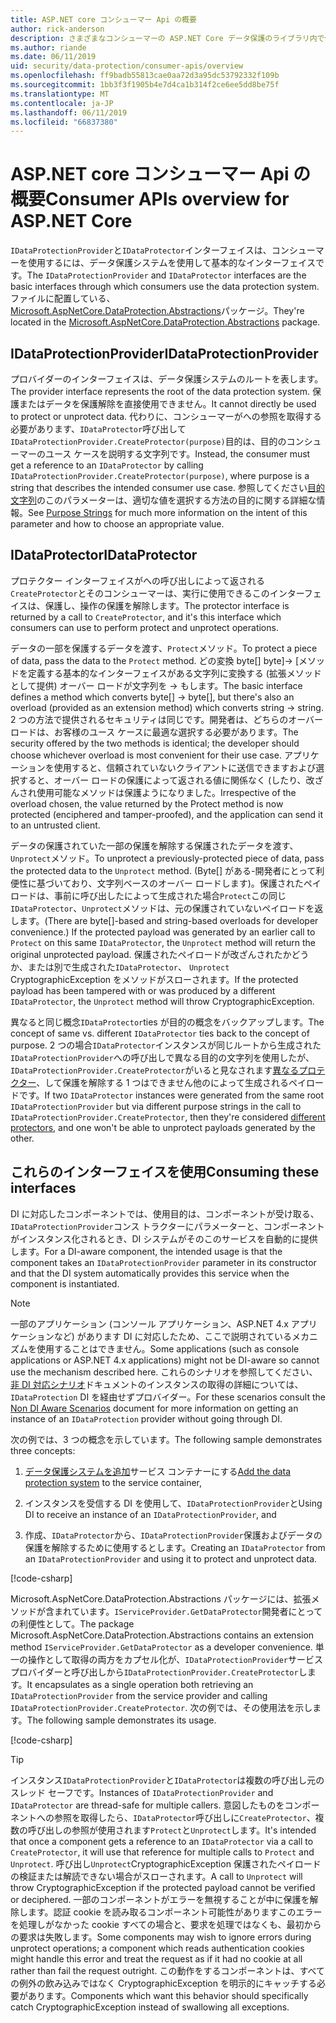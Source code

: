 ```yaml
---
title: ASP.NET core コンシューマー Api の概要
author: rick-anderson
description: さまざまなコンシューマーの ASP.NET Core データ保護のライブラリ内で使用可能な Api の概要が表示されます。
ms.author: riande
ms.date: 06/11/2019
uid: security/data-protection/consumer-apis/overview
ms.openlocfilehash: ff9badb55813cae0aa72d3a95dc53792332f109b
ms.sourcegitcommit: 1bb3f3f1905b4e7d4ca1b314f2ce6ee5dd8be75f
ms.translationtype: MT
ms.contentlocale: ja-JP
ms.lasthandoff: 06/11/2019
ms.locfileid: "66837380"
---
```

# <a name="consumer-apis-overview-for-aspnet-core"></a><span data-ttu-id="58a46-103">ASP.NET core コンシューマー Api の概要</span><span class="sxs-lookup"><span data-stu-id="58a46-103">Consumer APIs overview for ASP.NET Core</span></span>

<span data-ttu-id="58a46-104">`IDataProtectionProvider`と`IDataProtector`インターフェイスは、コンシューマーを使用するには、データ保護システムを使用して基本的なインターフェイスです。</span><span class="sxs-lookup"><span data-stu-id="58a46-104">The `IDataProtectionProvider` and `IDataProtector` interfaces are the basic interfaces through which consumers use the data protection system.</span></span> <span data-ttu-id="58a46-105">ファイルに配置している、 [Microsoft.AspNetCore.DataProtection.Abstractions](https://www.nuget.org/packages/Microsoft.AspNetCore.DataProtection.Abstractions/)パッケージ。</span><span class="sxs-lookup"><span data-stu-id="58a46-105">They're located in the [Microsoft.AspNetCore.DataProtection.Abstractions](https://www.nuget.org/packages/Microsoft.AspNetCore.DataProtection.Abstractions/) package.</span></span>

## <a name="idataprotectionprovider"></a><span data-ttu-id="58a46-106">IDataProtectionProvider</span><span class="sxs-lookup"><span data-stu-id="58a46-106">IDataProtectionProvider</span></span>

<span data-ttu-id="58a46-107">プロバイダーのインターフェイスは、データ保護システムのルートを表します。</span><span class="sxs-lookup"><span data-stu-id="58a46-107">The provider interface represents the root of the data protection system.</span></span> <span data-ttu-id="58a46-108">保護またはデータを保護解除を直接使用できません。</span><span class="sxs-lookup"><span data-stu-id="58a46-108">It cannot directly be used to protect or unprotect data.</span></span> <span data-ttu-id="58a46-109">代わりに、コンシューマーがへの参照を取得する必要があります、`IDataProtector`呼び出して`IDataProtectionProvider.CreateProtector(purpose)`目的は、目的のコンシューマーのユース ケースを説明する文字列です。</span><span class="sxs-lookup"><span data-stu-id="58a46-109">Instead, the consumer must get a reference to an `IDataProtector` by calling `IDataProtectionProvider.CreateProtector(purpose)`, where purpose is a string that describes the intended consumer use case.</span></span> <span data-ttu-id="58a46-110">参照してください[目的文字列](xref:security/data-protection/consumer-apis/purpose-strings)のこのパラメーターは、適切な値を選択する方法の目的に関する詳細な情報。</span><span class="sxs-lookup"><span data-stu-id="58a46-110">See [Purpose Strings](xref:security/data-protection/consumer-apis/purpose-strings) for much more information on the intent of this parameter and how to choose an appropriate value.</span></span>

## <a name="idataprotector"></a><span data-ttu-id="58a46-111">IDataProtector</span><span class="sxs-lookup"><span data-stu-id="58a46-111">IDataProtector</span></span>

<span data-ttu-id="58a46-112">プロテクター インターフェイスがへの呼び出しによって返される`CreateProtector`とそのコンシューマーは、実行に使用できるこのインターフェイスは、保護し、操作の保護を解除します。</span><span class="sxs-lookup"><span data-stu-id="58a46-112">The protector interface is returned by a call to `CreateProtector`, and it's this interface which consumers can use to perform protect and unprotect operations.</span></span>

<span data-ttu-id="58a46-113">データの一部を保護するデータを渡す、`Protect`メソッド。</span><span class="sxs-lookup"><span data-stu-id="58a46-113">To protect a piece of data, pass the data to the `Protect` method.</span></span> <span data-ttu-id="58a46-114">どの変換 byte[] byte]-> [メソッドを定義する基本的なインターフェイスがある文字列に変換する (拡張メソッドとして提供) オーバー ロードが文字列を -> もします。</span><span class="sxs-lookup"><span data-stu-id="58a46-114">The basic interface defines a method which converts byte[] -> byte[], but there's also an overload (provided as an extension method) which converts string -> string.</span></span> <span data-ttu-id="58a46-115">2 つの方法で提供されるセキュリティは同じです。開発者は、どちらのオーバー ロードは、お客様のユース ケースに最適な選択する必要があります。</span><span class="sxs-lookup"><span data-stu-id="58a46-115">The security offered by the two methods is identical; the developer should choose whichever overload is most convenient for their use case.</span></span> <span data-ttu-id="58a46-116">アプリケーションを使用すると、信頼されていないクライアントに送信できますおよび選択すると、オーバー ロードの保護によって返される値に関係なく (したり、改ざんされ使用可能なメソッドは保護ようになりました。</span><span class="sxs-lookup"><span data-stu-id="58a46-116">Irrespective of the overload chosen, the value returned by the Protect method is now protected (enciphered and tamper-proofed), and the application can send it to an untrusted client.</span></span>

<span data-ttu-id="58a46-117">データの保護されていた一部の保護を解除する保護されたデータを渡す、`Unprotect`メソッド。</span><span class="sxs-lookup"><span data-stu-id="58a46-117">To unprotect a previously-protected piece of data, pass the protected data to the `Unprotect` method.</span></span> <span data-ttu-id="58a46-118">(Byte[] がある-開発者にとって利便性に基づいており、文字列ベースのオーバー ロードします)。保護されたペイロードは、事前に呼び出したによって生成された場合`Protect`この同じ`IDataProtector`、`Unprotect`メソッドは、元の保護されていないペイロードを返します。</span><span class="sxs-lookup"><span data-stu-id="58a46-118">(There are byte[]-based and string-based overloads for developer convenience.) If the protected payload was generated by an earlier call to `Protect` on this same `IDataProtector`, the `Unprotect` method will return the original unprotected payload.</span></span> <span data-ttu-id="58a46-119">保護されたペイロードが改ざんされたかどうか、または別で生成された`IDataProtector`、 `Unprotect` CryptographicException をメソッドがスローされます。</span><span class="sxs-lookup"><span data-stu-id="58a46-119">If the protected payload has been tampered with or was produced by a different `IDataProtector`, the `Unprotect` method will throw CryptographicException.</span></span>

<span data-ttu-id="58a46-120">異なると同じ概念`IDataProtector`ties が目的の概念をバックアップします。</span><span class="sxs-lookup"><span data-stu-id="58a46-120">The concept of same vs. different `IDataProtector` ties back to the concept of purpose.</span></span> <span data-ttu-id="58a46-121">2 つの場合`IDataProtector`インスタンスが同じルートから生成された`IDataProtectionProvider`への呼び出しで異なる目的の文字列を使用したが、`IDataProtectionProvider.CreateProtector`がいると見なされます[異なるプロテクター](xref:security/data-protection/consumer-apis/purpose-strings)、して保護を解除する 1 つはできません他のによって生成されるペイロードです。</span><span class="sxs-lookup"><span data-stu-id="58a46-121">If two `IDataProtector` instances were generated from the same root `IDataProtectionProvider` but via different purpose strings in the call to `IDataProtectionProvider.CreateProtector`, then they're considered [different protectors](xref:security/data-protection/consumer-apis/purpose-strings), and one won't be able to unprotect payloads generated by the other.</span></span>

## <a name="consuming-these-interfaces"></a><span data-ttu-id="58a46-122">これらのインターフェイスを使用</span><span class="sxs-lookup"><span data-stu-id="58a46-122">Consuming these interfaces</span></span>

<span data-ttu-id="58a46-123">DI に対応したコンポーネントでは、使用目的は、コンポーネントが受け取る、`IDataProtectionProvider`コンス トラクターにパラメーターと、コンポーネントがインスタンス化されるとき、DI システムがそのこのサービスを自動的に提供します。</span><span class="sxs-lookup"><span data-stu-id="58a46-123">For a DI-aware component, the intended usage is that the component takes an `IDataProtectionProvider` parameter in its constructor and that the DI system automatically provides this service when the component is instantiated.</span></span>

> [!NOTE]
> <span data-ttu-id="58a46-124">一部のアプリケーション (コンソール アプリケーション、ASP.NET 4.x アプリケーションなど) があります DI に対応したため、ここで説明されているメカニズムを使用することはできません。</span><span class="sxs-lookup"><span data-stu-id="58a46-124">Some applications (such as console applications or ASP.NET 4.x applications) might not be DI-aware so cannot use the mechanism described here.</span></span> <span data-ttu-id="58a46-125">これらのシナリオを参照してください、[非 DI 対応シナリオ](xref:security/data-protection/configuration/non-di-scenarios)ドキュメントのインスタンスの取得の詳細については、 `IDataProtection` DI を経由せずプロバイダー。</span><span class="sxs-lookup"><span data-stu-id="58a46-125">For these scenarios consult the [Non DI Aware Scenarios](xref:security/data-protection/configuration/non-di-scenarios) document for more information on getting an instance of an `IDataProtection` provider without going through DI.</span></span>

<span data-ttu-id="58a46-126">次の例では、3 つの概念を示しています。</span><span class="sxs-lookup"><span data-stu-id="58a46-126">The following sample demonstrates three concepts:</span></span>

1. <span data-ttu-id="58a46-127">[データ保護システムを追加](xref:security/data-protection/configuration/overview)サービス コンテナーにする</span><span class="sxs-lookup"><span data-stu-id="58a46-127">[Add the data protection system](xref:security/data-protection/configuration/overview) to the service container,</span></span>

2. <span data-ttu-id="58a46-128">インスタンスを受信する DI を使用して、`IDataProtectionProvider`と</span><span class="sxs-lookup"><span data-stu-id="58a46-128">Using DI to receive an instance of an `IDataProtectionProvider`, and</span></span>

3. <span data-ttu-id="58a46-129">作成、`IDataProtector`から、`IDataProtectionProvider`保護およびデータの保護を解除するために使用するとします。</span><span class="sxs-lookup"><span data-stu-id="58a46-129">Creating an `IDataProtector` from an `IDataProtectionProvider` and using it to protect and unprotect data.</span></span>

[!code-csharp[](../using-data-protection/samples/protectunprotect.cs?highlight=26,34,35,36,37,38,39,40)]

<span data-ttu-id="58a46-130">Microsoft.AspNetCore.DataProtection.Abstractions パッケージには、拡張メソッドが含まれています。`IServiceProvider.GetDataProtector`開発者にとっての利便性として。</span><span class="sxs-lookup"><span data-stu-id="58a46-130">The package Microsoft.AspNetCore.DataProtection.Abstractions contains an extension method `IServiceProvider.GetDataProtector` as a developer convenience.</span></span> <span data-ttu-id="58a46-131">単一の操作として取得の両方をカプセル化が、`IDataProtectionProvider`サービス プロバイダーと呼び出しから`IDataProtectionProvider.CreateProtector`します。</span><span class="sxs-lookup"><span data-stu-id="58a46-131">It encapsulates as a single operation both retrieving an `IDataProtectionProvider` from the service provider and calling `IDataProtectionProvider.CreateProtector`.</span></span> <span data-ttu-id="58a46-132">次の例では、その使用法を示します。</span><span class="sxs-lookup"><span data-stu-id="58a46-132">The following sample demonstrates its usage.</span></span>

[!code-csharp[](./overview/samples/getdataprotector.cs?highlight=15)]

>[!TIP]
> <span data-ttu-id="58a46-133">インスタンス`IDataProtectionProvider`と`IDataProtector`は複数の呼び出し元のスレッド セーフです。</span><span class="sxs-lookup"><span data-stu-id="58a46-133">Instances of `IDataProtectionProvider` and `IDataProtector` are thread-safe for multiple callers.</span></span> <span data-ttu-id="58a46-134">意図したものをコンポーネントへの参照を取得したら、`IDataProtector`呼び出しに`CreateProtector`、複数の呼び出しの参照が使用されます`Protect`と`Unprotect`します。</span><span class="sxs-lookup"><span data-stu-id="58a46-134">It's intended that once a component gets a reference to an `IDataProtector` via a call to `CreateProtector`, it will use that reference for multiple calls to `Protect` and `Unprotect`.</span></span> <span data-ttu-id="58a46-135">呼び出し`Unprotect`CryptographicException 保護されたペイロードの検証または解読できない場合がスローされます。</span><span class="sxs-lookup"><span data-stu-id="58a46-135">A call to `Unprotect` will throw CryptographicException if the protected payload cannot be verified or deciphered.</span></span> <span data-ttu-id="58a46-136">一部のコンポーネントがエラーを無視することが中に保護を解除します。認証 cookie を読み取るコンポーネント可能性がありますこのエラーを処理しがなかった cookie すべての場合と、要求を処理ではなくも、最初からの要求は失敗します。</span><span class="sxs-lookup"><span data-stu-id="58a46-136">Some components may wish to ignore errors during unprotect operations; a component which reads authentication cookies might handle this error and treat the request as if it had no cookie at all rather than fail the request outright.</span></span> <span data-ttu-id="58a46-137">この動作をするコンポーネントは、すべての例外の飲み込みではなく CryptographicException を明示的にキャッチする必要があります。</span><span class="sxs-lookup"><span data-stu-id="58a46-137">Components which want this behavior should specifically catch CryptographicException instead of swallowing all exceptions.</span></span>
